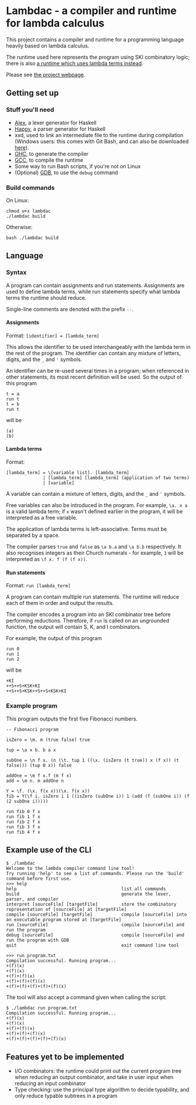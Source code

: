 # Lambdac - a compiler and runtime for lambda calculus

This project contains a compiler and runtime for a programming language heavily based on lambda calculus.

The runtime used here represents the program using SKI combinatory logic; there is also [a runtime which uses lambda terms instead](https://github.com/AzureAether/lambda-runtime).

Please see [the project webpage](https://www.skyshoesmith.com/projects/lambda-language).

## Getting set up

### Stuff you'll need 
- [Alex](https://haskell-alex.readthedocs.io/en/latest/), a lexer generator for Haskell
- [Happy](https://haskell-happy.readthedocs.io/en/latest/), a parser generator for Haskell
- xxd, used to link an intermediate file to the runtime during compilation
	(Windows users: this comes with Git Bash, and can also be downloaded [here](https://sourceforge.net/projects/xxd-for-windows/)).
- [GHC](https://www.haskell.org/ghc), to generate the compiler
- [GCC](https://gcc.gnu.org/), to compile the runtime
- Some way to run Bash scripts, if you're not on Linux
- (Optional) [GDB](https://sourceware.org/gdb/), to use the `debug` command

### Build commands

On Linux:
```
chmod u+x lambdac
./lambdac build
```

Otherwise:
```
bash ./lambdac build 
```

## Language

### Syntax

A program can contain assignments and run statements. Assignments are used to define lambda terms, while run statements specify what lambda terms the runtime should reduce.

Single-line comments are denoted with the prefix `--`.

#### Assignments

Format: `[identifier] = [lambda_term]`

This allows the identifier to be used interchangeably with the lambda term in the rest of the program.
The identifier can contain any mixture of letters, digits, and the `_` and `'` symbols.

An identifier can be re-used several times in a program; when referenced in other statements, its most recent definition will be used. So the output of this program
```
t = a
run t
t = b 
run t
```
will be
```
(a)
(b)
```

#### Lambda terms

Format:

```
[lambda_term] = \[variable list]. [lambda_term]
              | [lambda_term] [lambda_term] (application of two terms)
              | [variable]
```
A variable can contain a mixture of letters, digits, and the `_` and `'` symbols. 

Free variables can also be introduced in the program. For example, `\a. x a` is a valid lambda term; if `x` wasn't defined earlier in the program, it will be interpreted as a free variable.

The application of lambda terms is left-associative. Terms must be separated by a space.

The compiler parses `true` and `false` as `\a b.a` and `\a b.b` respectively. It also recognises integers as their Church numerals - for example, `3` will be interpreted as `\f x. f (f (f x))`.


#### Run statements

Format: `run [lambda_term]`

A program can contain multiple run statements. The runtime will reduce each of them in order and output the results. 

The compiler encodes a program into an SKI combinator tree before performing reductions. Therefore, if `run` is called on an ungrounded function, the output will contain S, K, and I combinators.

For example, the output of this program
```
run 0
run 1
run 2
```
will be
```
+KI
++S++S+KSK+KI
++S++S+KSK++S++S+KSK+KI
```

### Example program
This program outputs the first five Fibonacci numbers.
```
-- Fibonacci program

isZero = \m. m (true false) true

tup = \a x b. b a x 

subOne = \n f x. (n (\t. tup 1 ((\x. (isZero (t true)) x (f x)) (t false))) (tup 0 x)) false

addOne = \m f x.f (m f x)
add = \m n. m addOne n

Y = \f. (\x. f(x x))(\x. f(x x))
fib = Y(\f i. isZero i 1 ((isZero (subOne i)) 1 (add (f (subOne i)) (f (2 subOne i)))))

run fib 0 f x
run fib 1 f x
run fib 2 f x
run fib 3 f x
run fib 4 f x
```

## Example use of the CLI 
```
$ ./lambdac
Welcome to the lambda compiler command line tool!
Try running 'help' to see a list of commands. Please run the 'build' command before first use.
>>> help
help                                        list all commands
build                                       generate the lexer, parser, and compiler
interpret [sourceFile] [targetFile]         store the combinatory representation of [sourceFile] at [targetFile]
compile [sourceFile] [targetFile]           compile [sourceFile] into an executable program stored at [targetFile]
run [sourceFile]                            compile [sourceFile] and run the program
debug [sourceFile]                          compile [sourceFile] and run the program with GDB
quit                                        exit command line tool

>>> run program.txt
Compilation successful. Running program...
+(f)(x)
+(f)(x)
+(f)+(f)(x)
+(f)+(f)+(f)(x)
+(f)+(f)+(f)+(f)+(f)(x)
```

The tool will also accept a command given when calling the script:

```
$ ./lambdac run program.txt
Compilation successful. Running program...
+(f)(x)
+(f)(x)
+(f)+(f)(x)
+(f)+(f)+(f)(x)
+(f)+(f)+(f)+(f)+(f)(x)
```

## Features yet to be implemented 
- I/O combinators: the runtime could print out the current program tree when reducing an output combinator, and take in user input when reducing an input combinator
- Type checking: use the principal type algorithm to decide typability, and only reduce typable subtrees in a program